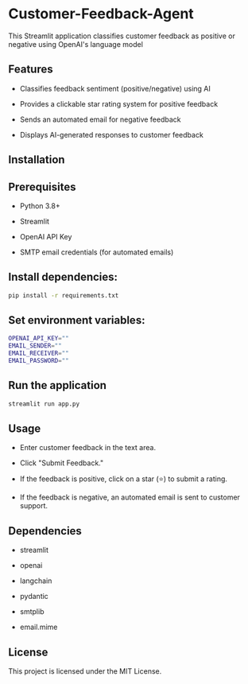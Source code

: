 # Customer-Feedback-Agent
This Streamlit application classifies customer feedback as positive or negative using OpenAI's language model
## **Features**

- Classifies feedback sentiment (positive/negative) using AI

- Provides a clickable star rating system for positive feedback

- Sends an automated email for negative feedback

- Displays AI-generated responses to customer feedback

## **Installation**

## Prerequisites

- Python 3.8+

- Streamlit

- OpenAI API Key

- SMTP email credentials (for automated emails)
## **Install dependencies:**
```sh
pip install -r requirements.txt
```
## **Set environment variables:**
```sh
OPENAI_API_KEY=""
EMAIL_SENDER=""
EMAIL_RECEIVER=""
EMAIL_PASSWORD=""
```
## **Run the application**
```sh
streamlit run app.py
```
## **Usage**

- Enter customer feedback in the text area.

- Click "Submit Feedback."

- If the feedback is positive, click on a star (⭐) to submit a rating.

- If the feedback is negative, an automated email is sent to customer support.
  
## **Dependencies**

- streamlit

- openai

- langchain

- pydantic

- smtplib

- email.mime

## **License**

This project is licensed under the MIT License.
